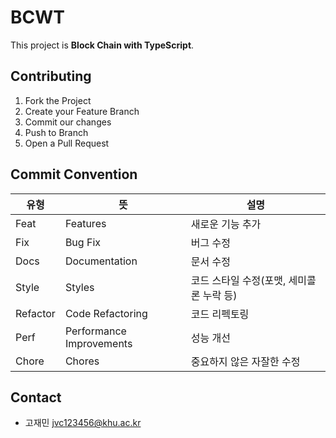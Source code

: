 # BCWT

This project is **Block Chain with TypeScript**.

## Contributing
1. Fork the Project
2. Create your Feature Branch
3. Commit our changes
4. Push to Branch
5. Open a Pull Request

## Commit Convention

|유형|뜻|설명|
|------|---|---|
|Feat|Features|새로운 기능 추가
|Fix|Bug Fix|버그 수정
|Docs|Documentation|문서 수정
|Style|Styles|코드 스타일 수정(포맷, 세미콜론 누락 등)
|Refactor|Code Refactoring|코드 리펙토링
|Perf|Performance Improvements|성능 개선
|Chore|Chores|중요하지 않은 자잘한 수정


## Contact
- 고재민 jvc123456@khu.ac.kr